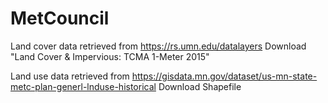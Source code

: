 # MetCouncil

Land cover data retrieved from https://rs.umn.edu/datalayers
Download "Land Cover & Impervious: TCMA 1-Meter 2015"

Land use data retrieved from https://gisdata.mn.gov/dataset/us-mn-state-metc-plan-generl-lnduse-historical
Download Shapefile

